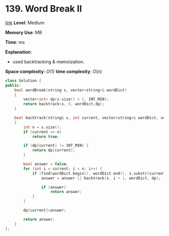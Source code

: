 # 139. Word Break II

[link](https://leetcode.com/problems/word-break-ii/)
**Level**: Medium 

**Memory Use**:   MB

**Time**:  ms

**Explanation**:
- used backtracking & memoization.

**Space complexity**: $O(1)$
**time complexity**: $O(n)$

```cpp
class Solution {
public:
    bool wordBreak(string s, vector<string>& wordDict)
    {
        vector<int> dp(s.size() + 1, INT_MIN);
        return backtrack(s, 0, wordDict,dp);
    }

    bool backtrack(string& s, int current, vector<string>& wordDict, vector<int>&dp)
    {
        int n = s.size();
        if (current == n)
            return true;

        if (dp[current] != INT_MIN) {
            return dp[current];
        }

        bool answer = false;
        for (int i = current; i < n; i++) {
            if (find(wordDict.begin(), wordDict.end(), s.substr(current, i - current + 1)) != wordDict.end()) {
                answer = answer || backtrack(s, i + 1, wordDict, dp);

                if (answer)
                    return answer;
            }
        }

        dp[current]=answer;

        return answer;
    }
};

```

